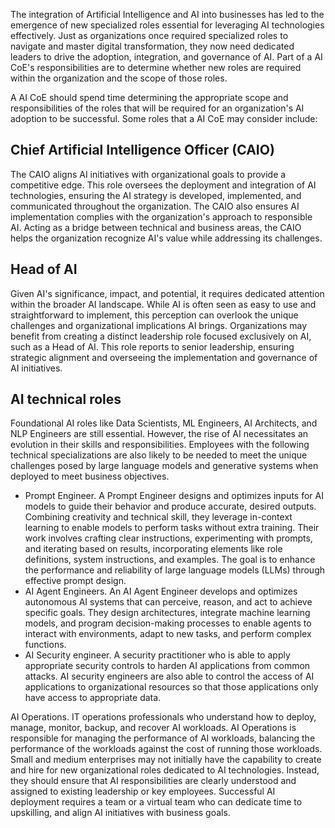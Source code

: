 The integration of Artificial Intelligence and AI into businesses has led to the  emergence of new specialized roles essential for leveraging AI technologies effectively. Just as organizations once required specialized roles to navigate and master digital transformation, they now need dedicated leaders to drive the adoption, integration, and governance of AI. Part of a AI CoE's responsibilities are to determine whether new roles are required within the organization and the scope of those roles. 

A AI CoE should spend time determining the appropriate scope and responsibilities of the roles that will be required for an organization's AI adoption to be successful. Some roles that a AI CoE may consider include:

## Chief Artificial Intelligence Officer (CAIO)

The CAIO aligns AI initiatives with organizational goals to provide a competitive edge. This role oversees the deployment and integration of AI technologies, ensuring the AI strategy is developed, implemented, and communicated throughout the organization. The CAIO also ensures AI implementation complies with the organization's approach to responsible AI. Acting as a bridge between technical and business areas, the CAIO helps the organization recognize AI's value while addressing its challenges.

## Head of AI

Given AI's significance, impact, and potential, it requires dedicated attention within the broader AI landscape. While AI is often seen as easy to use and straightforward to implement, this perception can overlook the unique challenges and organizational implications AI brings. Organizations may benefit from creating a distinct leadership role focused exclusively on AI, such as a Head of AI. This role reports to senior leadership, ensuring strategic alignment and overseeing the implementation and governance of AI initiatives.

## AI technical roles

Foundational AI roles like Data Scientists, ML Engineers, AI Architects, and NLP Engineers are still essential. However, the rise of AI necessitates an evolution in their skills and responsibilities. Employees with the following technical specializations are also likely to be needed to meet the unique challenges posed by large language models and generative systems when deployed to meet business objectives.

- Prompt Engineer. A Prompt Engineer designs and optimizes inputs for AI models to guide their behavior and produce accurate, desired outputs. Combining creativity and technical skill, they leverage in-context learning to enable models to perform tasks without extra training. Their work involves crafting clear instructions, experimenting with prompts, and iterating based on results, incorporating elements like role definitions, system instructions, and examples. The goal is to enhance the performance and reliability of large language models (LLMs) through effective prompt design.
- AI Agent Engineers. An AI Agent Engineer develops and optimizes autonomous AI systems that can perceive, reason, and act to achieve specific goals. They design architectures, integrate machine learning models, and program decision-making processes to enable agents to interact with environments, adapt to new tasks, and perform complex functions. 
- AI Security engineer. A security practitioner who is able to apply appropriate security controls to harden AI applications from common attacks. AI security engineers are also able to control the access of AI applications to organizational resources so that those applications only have access to appropriate data.

AI Operations. IT operations professionals who understand how to deploy, manage, monitor, backup, and recover AI workloads. AI Operations is responsible for managing the performance of AI workloads, balancing the performance of the workloads against the cost of running those workloads. Small and medium enterprises may not initially have the capability to create and hire for new organizational roles dedicated to AI technologies. Instead, they should ensure that AI responsibilities are clearly understood and assigned to existing leadership or key employees. Successful AI deployment requires a team or a virtual team who can dedicate time to upskilling, and align AI initiatives with business goals.
